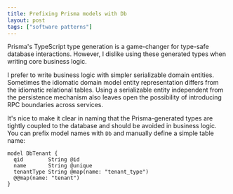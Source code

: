 ```yaml
---
title: Prefixing Prisma models with Db
layout: post
tags: ["software patterns"]
---
```


Prisma's TypeScript type generation is a game-changer for type-safe database interactions. However, I dislike using these generated types when writing core business logic.

I prefer to write business logic with simpler serializable domain entities. Sometimes the idiomatic domain model entity representation differs from the idiomatic relational tables. Using a serializable entity independent from the persistence mechanism also leaves open the possibility of introducing RPC boundaries across services.

It's nice to make it clear in naming that the Prisma-generated types are tightly coupled to the database and should be avoided in business logic. You can prefix model names with `Db` and manually define a simple table name:

```
model DbTenant {
  qid        String @id
  name       String @unique
  tenantType String @map(name: "tenant_type")
  @@map(name: "tenant")
}
```
